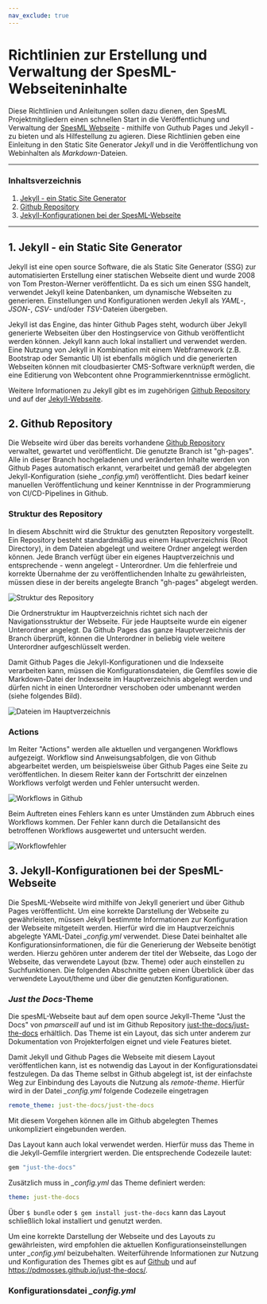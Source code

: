 ```yaml
---
nav_exclude: true
---
```

# Richtlinien zur Erstellung und Verwaltung der SpesML-Webseiteninhalte
Diese Richtlinien und Anleitungen sollen dazu dienen, den SpesML Projektmitgliedern einen schnellen Start in die Veröffentlichung und Verwaltung der [SpesML Webseite](https://spesml.github.io) - mithilfe von Guthub Pages und Jekyll - zu bieten und als Hilfestellung zu agieren. Diese Richtlinien geben eine Einleitung in den Static Site Generator *Jekyll* und in die Veröffentlichung von Webinhalten als *Markdown*-Dateien. 

---
### Inhaltsverzeichnis
1. [Jekyll - ein Static Site Generator](https://github.com/spesml/spesml.github.io/blob/gh-pages/Docu/Website_Guidelines.md#1-jekyll---ein-static-site-generator)
2. [Github Repository](https://github.com/spesml/spesml.github.io/blob/gh-pages/Docu/Website_Guidelines.md#2-github-repository)
3. [Jekyll-Konfigurationen bei der SpesML-Webseite](https://github.com/spesml/spesml.github.io/blob/gh-pages/Docu/Website_Guidelines.md#3-jekyll-konfigurationen-bei-der-spesml-webseite)
---

## 1. Jekyll - ein Static Site Generator
Jekyll ist eine open source Software, die als Static Site Generator (SSG) zur automatisierten Erstellung einer statischen Webseite dient und wurde 2008 von Tom Preston-Werner veröffentlicht. Da es sich um einen SSG handelt, verwendet Jekyll keine Datenbanken, um dynamische Webseiten zu generieren. Einstellungen und Konfigurationen werden Jekyll als *YAML*-, *JSON*-, *CSV*- und/oder *TSV*-Dateien übergeben.  
  
Jekyll ist das Engine, das hinter Github Pages steht, wodurch über Jekyll generierte Webseiten über den Hostingservice von Github veröffentlicht werden können. Jekyll kann auch lokal installiert und verwendet werden. Eine Nutzung von Jekyll in Kombination mit einem Webframework (z.B. Bootstrap oder Semantic UI) ist ebenfalls möglich und die generierten Webseiten können mit cloudbasierter CMS-Software verknüpft werden, die eine Editierung von Webcontent ohne Programmierkenntnisse ermöglicht.  
  
Weitere Informationen zu Jekyll gibt es im zugehörigen [Github Repository](https://github.com/jekyll/jekyll) und auf der [Jekyll-Webseite](https://jekyllrb.com/).

## 2. Github Repository
Die Webseite wird über das bereits vorhandene [Github Repository](https://github.com/spesml/spesml.github.io) verwaltet, gewartet und veröffentlicht. Die genutzte Branch ist "gh-pages". Alle in dieser Branch hochgeladenen und veränderten Inhalte werden von Github Pages automatisch erkannt, verarbeitet und gemäß der abgelegten Jekyll-Konfiguration (siehe *_config.yml*) veröffentlicht. Dies bedarf keiner manuellen Veröffentlichung und keiner Kenntnisse in der Programmierung von CI/CD-Pipelines in Github.

### Struktur des Repository
In diesem Abschnitt wird die Struktur des genutzten Repository vorgestellt. Ein Repository besteht standardmäßig aus einem Hauptverzeichnis (Root Directory), in dem Dateien abgelegt und weitere Ordner angelegt werden können. Jede Branch verfügt über ein eigenes Hauptverzeichnis und entsprechende - wenn angelegt - Unterordner. Um die fehlerfreie und korrekte Übernahme der zu veröffentlichenden Inhalte zu gewährleisten, müssen diese in der bereits angelegte Branch "gh-pages" abgelegt werden.
  
![Struktur des Repository](/Docu/GitStruktur.png)  
  
Die Ordnerstruktur im Hauptverzeichnis richtet sich nach der Navigationsstruktur der Webseite. Für jede Hauptseite wurde ein eigener Unterordner angelegt. Da Github Pages das ganze Hauptverzeichnis der Branch überprüft, können die Unterordner in beliebig viele weitere Unterordner aufgeschlüsselt werden.  
  
Damit Github Pages die Jekyll-Konfigurationen und die Indexseite verarbeiten kann, müssen die Konfigurationsdateien, die Gemfiles sowie die Markdown-Datei der Indexseite im Hauptverzeichnis abgelegt werden und dürfen nicht in einen Unterordner verschoben oder umbenannt werden (siehe folgendes Bild).  
  
![Dateien im Hauptverzeichnis](/Docu/Dateien.png)  
  
### Actions
Im Reiter "Actions" werden alle aktuellen und vergangenen Workflows aufgezeigt. Workflow sind Anweisungsabfolgen, die von Github abgearbeitet werden, um beispielsweise über Github Pages eine Seite zu veröffentlichen. In diesem Reiter kann der Fortschritt der einzelnen Workflows verfolgt werden und Fehler untersucht werden.  
  
![Workflows in Github](/Docu/Workflows.png)  
  
Beim Auftreten eines Fehlers kann es unter Umständen zum Abbruch eines Workflows kommen. Der Fehler kann durch die Detailansicht des betroffenen Workflows ausgewertet und untersucht werden.  
  
![Workflowfehler](/Docu/Fehler.png)  
  
## 3. Jekyll-Konfigurationen bei der SpesML-Webseite
Die SpesML-Webseite wird mithilfe von Jekyll generiert und über Github Pages veröffentlicht. Um eine korrekte Darstellung der Webseite zu gewährleisten, müssen Jekyll bestimmte Informationen zur Konfiguration der Webseite mitgeteilt werden. Hierfür wird die im Hauptverzeichnis abgelegte YAML-Datei *_config.yml* verwendet. Diese Datei beinhaltet alle Konfigurationsinformationen, die für die Generierung der Webseite benötigt werden. Hierzu gehören unter anderem der titel der Webseite, das Logo der Webseite, das verwendete Layout (bzw. Theme) oder auch einstellen zu Suchfunktionen. Die folgenden Abschnitte geben einen Überblick über das verwendete Layout/theme und über die genutzten Konfigurationen.

### *Just the Docs*-Theme
Die spesML-Webseite baut auf dem open source Jekyll-Theme "Just the Docs" von *pmarsceill* auf und ist im Github Repository [just-the-docs/just-the-docs](https://github.com/just-the-docs/just-the-docs) erhältlich. Das Theme ist ein Layout, das sich unter anderem zur Dokumentation von Projekterfolgen eignet und viele Features bietet.  
  
Damit Jekyll und Github Pages die Webseite mit diesem Layout veröffentlichen kann, ist es notwendig das Layout in der Konfigurationsdatei festzulegen. Da das Theme selbst in Github abgelegt ist, ist der einfachste Weg zur Einbindung des Layouts die Nutzung als *remote-theme*. Hierfür wird in der Datei *_config.yml* folgende Codezeile eingetragen
  
```yaml
remote_theme: just-the-docs/just-the-docs
```  
  
Mit diesem Vorgehen können alle im Github abgelegten Themes unkompliziert eingebunden werden.  
  
Das Layout kann auch lokal verwendet werden. Hierfür muss das Theme in die Jekyll-Gemfile intergriert werden. Die entsprechende Codezeile lautet:

```ruby
gem "just-the-docs"
```  
  
Zusätzlich muss in *_config.yml* das Theme definiert werden:

```yaml
theme: just-the-docs
```  
  
Über ```$ bundle``` oder ```$ gem install just-the-docs``` kann das Layout schließlich lokal installiert und genutzt werden.  
  
Um eine korrekte Darstellung der Webseite und des Layouts zu gewährleisten, wird empfohlen die aktuellen Konfigurationseinstellungen unter *_config.yml* beizubehalten. Weiterführende Informationen zur Nutzung und Konfiguration des Themes gibt es auf [Github](https://github.com/just-the-docs/just-the-docs) und auf https://pdmosses.github.io/just-the-docs/. 

### Konfigurationsdatei *_config.yml*
